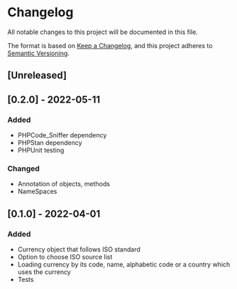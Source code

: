 # Changelog
All notable changes to this project will be documented in this file.

The format is based on [Keep a Changelog](https://keepachangelog.com/en/1.0.0/),
and this project adheres to [Semantic Versioning](https://semver.org/spec/v2.0.0.html).

## [Unreleased]

## [0.2.0] - 2022-05-11

### Added

- PHPCode_Sniffer dependency
- PHPStan dependency
- PHPUnit testing

### Changed

- Annotation of objects, methods
- NameSpaces

## [0.1.0] - 2022-04-01

### Added
- Currency object that follows ISO standard
- Option to choose ISO source list
- Loading currency by its code, name, alphabetic code or a country which uses the currency
- Tests

